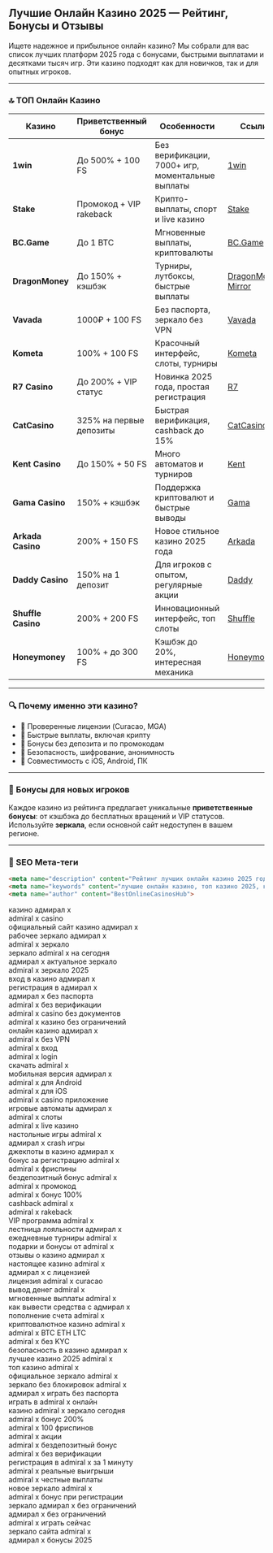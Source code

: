 ## Лучшие Онлайн Казино 2025 — Рейтинг, Бонусы и Отзывы

Ищете надежное и прибыльное онлайн казино? Мы собрали для вас список лучших платформ 2025 года с бонусами, быстрыми выплатами и десятками тысяч игр. Эти казино подходят как для новичков, так и для опытных игроков.

---

### 🔝 ТОП Онлайн Казино

| Казино             | Приветственный бонус    | Особенности                                      | Ссылка                                                                                    |
| ------------------ | ----------------------- | ------------------------------------------------ | ----------------------------------------------------------------------------------------- |
| **1win**           | До 500% + 100 FS        | Без верификации, 7000+ игр, моментальные выплаты | [1win](https://1wzyuh.com/?open=register&p=xk7f)                                          |
| **Stake**          | Промокод + VIP rakeback | Крипто-выплаты, спорт и live казино              | [Stake](https://stake.com/?c=JiMxFVsp)                                                    |
| **BC.Game**        | До 1 BTC                | Мгновенные выплаты, криптовалюты                 | [BC.Game](https://bcgame.nz/i-3a9esjz8l-n/)                                               |
| **DragonMoney**    | До 150% + кэшбэк        | Турниры, лутбоксы, быстрые выплаты               | [DragonMoney](https://drg.so/ff0b01f78), [Mirror](https://drg.so/f9003de54)               |
| **Vavada**         | 1000₽ + 100 FS          | Без паспорта, зеркало без VPN                    | [Vavada](https://gate707.com/?promo=3c934242-fecd-4cda-a44a-90abcf3b2407&target=register) |
| **Kometa**         | 100% + 100 FS           | Красочный интерфейс, слоты, турниры              | [Kometa](https://tropical-path.com/s7d8a1999)                                             |
| **R7 Casino**      | До 200% + VIP статус    | Новинка 2025 года, простая регистрация           | [R7](https://aristocratic-hall.com/s7f064747)                                             |
| **CatCasino**      | 325% на первые депозиты | Быстрая верификация, cashback до 15%             | [CatCasino](https://catchthecatthree.com/s74cd5c49)                                       |
| **Kent Casino**    | До 150% + 50 FS         | Много автоматов и турниров                       | [Kent](https://pamuatinat.xyz/s9e2edfac)                                                  |
| **Gama Casino**    | 150% + кэшбэк           | Поддержка криптовалют и быстрые выводы           | [Gama](https://preesiader.com/s712d6f5e)                                                  |
| **Arkada Casino**  | 200% + 150 FS           | Новое стильное казино 2025 года                  | [Arkada](https://grid-cyberlane.com/s9372df9a)                                            |
| **Daddy Casino**   | 150% на 1 депозит       | Для игроков с опытом, регулярные акции           | [Daddy](https://aeruborony.com/se5595b94)                                                 |
| **Shuffle Casino** | 200% + 200 FS           | Инновационный интерфейс, топ слоты               | [Shuffle](https://shuffle888.com?r=uwPm692XQN)                                            |
| **Honeymoney**     | 100% + до 300 FS        | Кэшбэк до 20%, интересная механика               | [Honeymoney](https://honeymoneybonus.com/?ref=ODkyOTZfcmVmZXJyYWw=)                       |

---

### 🔍 Почему именно эти казино?

* 🎯 Проверенные лицензии (Curacao, MGA)
* 🚀 Быстрые выплаты, включая крипту
* 🎁 Бонусы без депозита и по промокодам
* 🔐 Безопасность, шифрование, анонимность
* 📱 Совместимость с iOS, Android, ПК

---

### 🎁 Бонусы для новых игроков

Каждое казино из рейтинга предлагает уникальные **приветственные бонусы**: от кэшбэка до бесплатных вращений и VIP статусов. Используйте **зеркала**, если основной сайт недоступен в вашем регионе.

---

### 📌 SEO Мета-теги

```html
<meta name="description" content="Рейтинг лучших онлайн казино 2025 года. Список проверенных сайтов с бонусами, отзывами и быстрыми выплатами.">
<meta name="keywords" content="лучшие онлайн казино, топ казино 2025, казино с бонусами, казино зеркало, играть в казино">
<meta name="author" content="BestOnlineCasinosHub">
```

казино адмирал х  
admiral x casino  
официальный сайт казино адмирал x  
рабочее зеркало адмирал х  
admiral x зеркало  
зеркало admiral x на сегодня  
адмирал х актуальное зеркало  
admiral x зеркало 2025  
вход в казино адмирал х  
регистрация в адмирал x  
адмирал х без паспорта  
admiral x без верификации  
admiral x casino без документов  
admiral x казино без ограничений  
онлайн казино адмирал x  
admiral x без VPN  
admiral x вход  
admiral x login  
скачать admiral x  
мобильная версия адмирал x  
admiral x для Android  
admiral x для iOS  
admiral x casino приложение  
игровые автоматы адмирал х  
admiral x слоты  
admiral x live казино  
настольные игры admiral x  
адмирал х crash игры  
джекпоты в казино адмирал x  
бонус за регистрацию admiral x  
admiral x фриспины  
бездепозитный бонус admiral x  
admiral x промокод  
admiral x бонус 100%  
cashback admiral x  
admiral x rakeback  
VIP программа admiral x  
лестница лояльности адмирал x  
ежедневные турниры admiral x  
подарки и бонусы от admiral x  
отзывы о казино адмирал x  
настоящее казино admiral x  
адмирал х с лицензией  
лицензия admiral x curacao  
вывод денег admiral x  
мгновенные выплаты admiral x  
как вывести средства с адмирал x  
пополнение счета admiral x  
криптовалютное казино admiral x  
admiral x BTC ETH LTC  
admiral x без KYC  
безопасность в казино адмирал x  
лучшее казино 2025 admiral x  
топ казино admiral x  
официальное зеркало admiral x  
зеркало без блокировок admiral x  
адмирал x играть без паспорта  
играть в admiral x онлайн  
казино admiral x зеркало сегодня  
admiral x бонус 200%  
admiral x 100 фриспинов  
admiral x акции  
admiral x бездепозитный бонус  
admiral x без верификации  
регистрация в admiral x за 1 минуту  
admiral x реальные выигрыши  
admiral x честные выплаты  
новое зеркало admiral x  
admiral x бонус при регистрации  
зеркало адмирал х без ограничений  
адмирал x без ограничений  
admiral x играть сейчас  
зеркало сайта admiral x  
адмирал x бонусы 2025  
